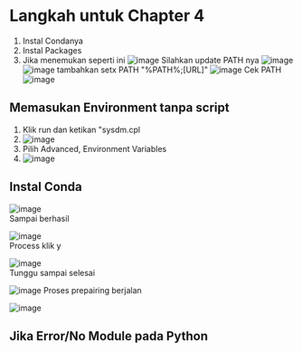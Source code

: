 # Langkah untuk Chapter 4

1. Instal Condanya
2. Instal Packages
3. Jika menemukan seperti ini
![image](https://user-images.githubusercontent.com/15622730/224488227-37dd2223-9975-457e-803d-d9441d30899a.png)
Silahkan update PATH nya
![image](https://user-images.githubusercontent.com/15622730/224488420-b595b5c0-8608-45ef-9fc5-32938685c7aa.png)
![image](https://user-images.githubusercontent.com/15622730/224488486-8fd5a07e-05e5-4aab-9f17-4ce6687f4961.png)
tambahkan setx PATH "%PATH%;[URL]"
![image](https://user-images.githubusercontent.com/15622730/224488652-33d037c9-3e14-475c-a958-4a081904c32b.png)
Cek PATH
![image](https://user-images.githubusercontent.com/15622730/224488724-258dcad5-d44d-41e7-b5b7-d371ba4e21e1.png)

## Memasukan Environment tanpa script
1. Klik run dan ketikan "sysdm.cpl
2. ![image](https://user-images.githubusercontent.com/15622730/224488830-467373b4-d3ea-41b9-8ea3-bfab4d9fb73b.png)
3. Pilih Advanced, Environment Variables
4. ![image](https://user-images.githubusercontent.com/15622730/224489163-959312a7-81ff-46a9-bb8f-20039bef8309.png)



## Instal Conda
![image](https://user-images.githubusercontent.com/15622730/224486731-efeab535-cea0-431c-a422-be57738e0983.png)
<br>
Sampai berhasil

![image](https://user-images.githubusercontent.com/15622730/224486754-9e2d1306-4f2b-4300-b2eb-3415aca9c31e.png)
<br>
Process klik y

![image](https://user-images.githubusercontent.com/15622730/224486771-5b180a0d-6d18-4ebe-9473-9bb58c12bfec.png)
<br>
Tunggu sampai selesai

![image](https://user-images.githubusercontent.com/15622730/224486791-0d10b95c-bdbf-4dcb-bdef-e28a73ea259f.png)
Proses prepairing berjalan

![image](https://user-images.githubusercontent.com/15622730/224486824-d873dd45-4065-43e5-a747-925a0a85bea0.png)

## Jika Error/No Module pada Python
